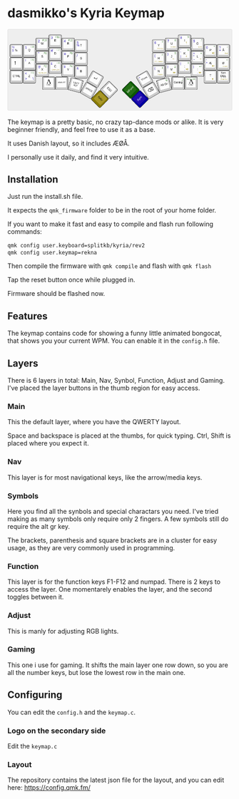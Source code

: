 # dasmikko's Kyria Keymap

![Preview of the keymap](https://github.com/dasmikko/qmk_stuff/blob/main/images/kyria.png?raw=true)

The keymap is a pretty basic, no crazy tap-dance mods or alike. It is very beginner friendly, and feel free to use it as a base.

It uses Danish layout, so it includes ÆØÅ.

I personally use it daily, and find it very intuitive.

## Installation
Just run the install.sh file.

It expects the `qmk_firmware` folder to be in the root of your home folder.

If you want to make it fast and easy to compile and flash run following commands:

```
qmk config user.keyboard=splitkb/kyria/rev2
qmk config user.keymap=rekna
```

Then compile the firmware with `qmk compile` and flash with `qmk flash`

Tap the reset button once while plugged in.

Firmware should be flashed now.

## Features
The keymap contains code for showing a funny little animated bongocat, that shows you your current WPM.
You can enable it in the `config.h` file.

## Layers
There is 6 layers in total: Main, Nav, Synbol, Function, Adjust and Gaming. I've placed the layer buttons in the thumb region for easy access.

### Main
This the default layer, where you have the QWERTY layout.

Space and backspace is placed at the thumbs, for quick typing. Ctrl, Shift is placed where you expect it.

### Nav
This layer is for most navigational keys, like the arrow/media keys.

### Symbols
Here you find all the synbols and special charactars you need. I've tried making as many symbols only require only 2 fingers. A few symbols still do require the alt gr key.

The brackets, parenthesis and square brackets are in a cluster for easy usage, as they are very commonly used in programming.

### Function
This layer is for the function keys F1-F12 and numpad. There is 2 keys to access the layer. One momentarely enables the layer, and the second toggles between it.

### Adjust
This is manly for adjusting RGB lights.

### Gaming
This one i use for gaming. It shifts the main layer one row down, so you are all the number keys, but lose the lowest row in the main one.

## Configuring 
You can edit the `config.h` and the `keymap.c`.

### Logo on the secondary side
Edit the `keymap.c`

### Layout
The repository contains the latest json file for the layout, and you can edit here: https://config.qmk.fm/
